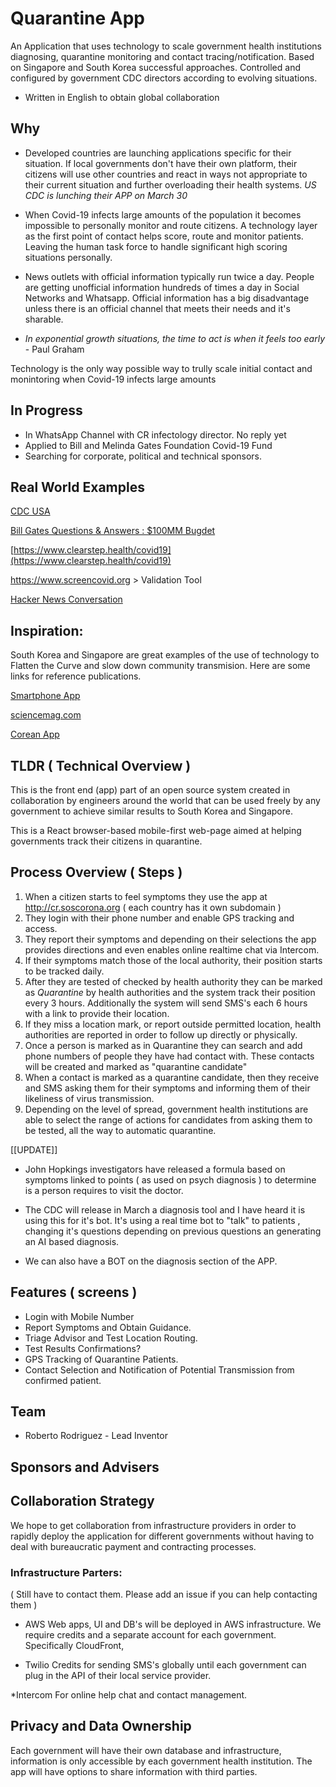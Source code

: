 # Quarantine App

An Application that uses technology to scale government health institutions diagnosing, quarantine monitoring and contact tracing/notification. Based on Singapore and South Korea successful approaches. Controlled and configured by government CDC directors according to evolving situations.

- Written in English to obtain global collaboration

## Why

- Developed countries are launching applications specific for their situation. If local governments don't have their own platform, their citizens will use other countries and react in ways not appropriate to their current situation and further overloading their health systems. _US CDC is lunching their APP on March 30_

- When Covid-19 infects large amounts of the population it becomes impossible to personally monitor and route citizens. A technology layer as the first point of contact helps score, route and monitor patients. Leaving the human task force to handle significant high scoring situations personally.

- News outlets with official information typically run twice a day. People are getting unofficial information hundreds of times a day in Social Networks and Whatsapp. Official information has a big disadvantage unless there is an official channel that meets their needs and it's sharable.

- _In exponential growth situations, the time to act is when it feels too early_ - Paul Graham

Technology is the only way possible way to trully scale initial contact and monintoring when Covid-19 infects large amounts

## In Progress

- In WhatsApp Channel with CR infectology director. No reply yet
- Applied to Bill and Melinda Gates Foundation Covid-19 Fund
- Searching for corporate, political and technical sponsors.

## Real World Examples

[CDC USA](https://www.jpost.com/International/CDC-introduces-online-coronavirus-self-checker-for-United-States-public-621867)

[Bill Gates Questions & Answers : \$100MM Bugdet](https://www.gatesnotes.com/Health/A-coronavirus-AMA)

[https://www.clearstep.health/covid19](https://www.clearstep.health/covid19)

https://www.screencovid.org > Validation Tool

[Hacker News Conversation](https://news.ycombinator.com/item?id=22649822)

## Inspiration:

South Korea and Singapore are great examples of the use of technology to Flatten the Curve and slow down community transmision. Here are some links for reference publications.

[Smartphone App](https://www.technologyreview.com/s/615329/coronavirus-south-korea-smartphone-app-quarantine/)

[sciencemag.com](https://www.sciencemag.org/news/2020/03/coronavirus-cases-have-dropped-sharply-south-korea-whats-secret-its-success)

[Corean App](https://www.mois.go.kr/frt/bbs/type002/commonSelectBoardArticle.do;jsessionid=7bA+UtY0JOIXJytznXoyYNHR.node40?]bbsId=BBSMSTR_000000000205&nttId=76155)

## TLDR ( Technical Overview )

This is the front end (app) part of an open source system created in collaboration by engineers around the world that can be used freely by any government to achieve similar results to South Korea and Singapore.

This is a React browser-based mobile-first web-page aimed at helping governments track their citizens in quarantine.

## Process Overview ( Steps )

1. When a citizen starts to feel symptoms they use the app at http://cr.soscorona.org ( each country has it own subdomain )
2. They login with their phone number and enable GPS tracking and access.
3. They report their symptoms and depending on their selections the app provides directions and even enables online realtime chat via Intercom.
4. If their symptoms match those of the local authority, their position starts to be tracked daily.
5. After they are tested of checked by health authority they can be marked as _Quarantine_ by health authorities and the system track their position every 3 hours. Additionally the system will send SMS's each 6 hours with a link to provide their location.
6. If they miss a location mark, or report outside permitted location, health authorities are reported in order to follow up directly or physically.
7. Once a person is marked as in Quarantine they can search and add phone numbers of people they have had contact with. These contacts will be created and marked as "quarantine candidate"
8. When a contact is marked as a quarantine candidate, then they receive and SMS asking them for their symptoms and informing them of their likeliness of virus transmission.
9. Depending on the level of spread, government health institutions are able to select the range of actions for candidates from asking them to be tested, all the way to automatic quarantine.

[[UPDATE]]

- John Hopkings investigators have released a formula based on symptoms linked to points ( as used on psych diagnosis ) to determine is a person requires to visit the doctor.

- The CDC will release in March a diagnosis tool and I have heard it is using this for it's bot. It's using a real time bot to "talk" to patients , changing it's questions depending on previous questions an generating an AI based diagnosis.

- We can also have a BOT on the diagnosis section of the APP.

## Features ( screens )

- Login with Mobile Number
- Report Symptoms and Obtain Guidance.
- Triage Advisor and Test Location Routing.
- Test Results Confirmations?
- GPS Tracking of Quarantine Patients.
- Contact Selection and Notification of Potential Transmission from confirmed patient.

## Team

- Roberto Rodriguez - Lead Inventor

## Sponsors and Advisers

## Collaboration Strategy

We hope to get collaboration from infrastructure providers in order to rapidly deploy the application for different governments without having to deal with bureaucratic payment and contracting processes.

### Infrastructure Parters:

( Still have to contact them. Please add an issue if you can help contacting them )

- AWS
  Web apps, UI and DB's will be deployed in AWS infrastructure. We require credits and a separate account for each government. Specifically CloudFront,

- Twilio
  Credits for sending SMS's globally until each government can plug in the API of their local service provider.

\*Intercom
For online help chat and contact management.

## Privacy and Data Ownership

Each government will have their own database and infrastructure, information is only accessible by each government health institution. The app will have options to share information with third parties.
